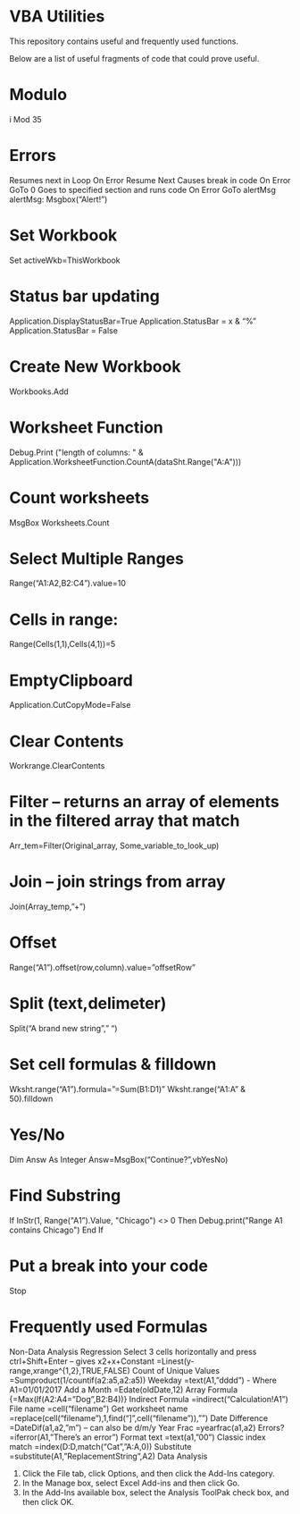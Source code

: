 # VBA Utilities
This repository contains useful and frequently used functions. 

Below are a list of useful fragments of code that could prove useful.

# Modulo
i Mod 35

# Errors
Resumes next in Loop 
On Error Resume Next
Causes break in code
On Error GoTo 0
Goes to specified section and runs code
On Error GoTo alertMsg
alertMsg:
	Msgbox(“Alert!”)

# Set Workbook
Set activeWkb=ThisWorkbook
  
# Status bar updating
Application.DisplayStatusBar=True
Application.StatusBar = x & “%”
Application.StatusBar = False

# Create New Workbook
Workbooks.Add

# Worksheet Function
Debug.Print ("length of columns: " & Application.WorksheetFunction.CountA(dataSht.Range("A:A")))

# Count worksheets
MsgBox Worksheets.Count

# Select Multiple Ranges
Range(“A1:A2,B2:C4”).value=10

# Cells in range:
Range(Cells(1,1),Cells(4,1))=5

# EmptyClipboard
Application.CutCopyMode=False

# Clear Contents
Workrange.ClearContents

# Filter – returns an array of elements in the filtered array that match
Arr_tem=Filter(Original_array, Some_variable_to_look_up)

# Join – join strings from array
Join(Array_temp,”+”)

# Offset
Range(“A1”).offset(row,column).value=”offsetRow”

# Split (text,delimeter)
Split(“A brand new string”,” “)

# Set cell formulas & filldown
Wksht.range(“A1”).formula=”=Sum(B1:D1)”
Wksht.range(“A1:A” & 50).filldown

# Yes/No
Dim Answ As Integer
Answ=MsgBox(“Continue?”,vbYesNo)


# Find Substring
If InStr(1, Range("A1”).Value, "Chicago") <> 0 Then
    Debug.print("Range A1 contains Chicago")
End If

# Put a break into your code
Stop

# Frequently used Formulas
Non-Data Analysis Regression
Select 3 cells horizontally and press ctrl+Shift+Enter – gives x2+x+Constant
=Linest(y-range,xrange^{1,2},TRUE,FALSE)
Count of Unique Values
=Sumproduct(1/countif(a2:a5,a2:a5))
Weekday
=text(A1,”dddd”)   - Where A1=01/01/2017
Add a Month
=Edate(oldDate,12)
Array Formula
{=Max(If(A2:A4=”Dog”,B2:B4))}
Indirect Formula
=indirect(“Calculation!A1”)
File name
=cell(“filename”)
Get worksheet name
=replace(cell(“filename”),1,find(“]”,cell(“filename”)),””)
Date Difference
=DateDif(a1,a2,”m”) – can also be d/m/y
Year Frac
=yearfrac(a1,a2)
Errors?
=iferror(A1,”There’s an error”)
Format text
=text(a1,”00”)
Classic index match
=index(D:D,match(“Cat”,”A:A,0))
Substitute
=substitute(A1,”ReplacementString”,A2)
Data Analysis
1.	Click the File tab, click Options, and then click the Add-Ins category.
2.	In the Manage box, select Excel Add-ins and then click Go.
3.	In the Add-Ins available box, select the Analysis ToolPak check box, and then click OK.

